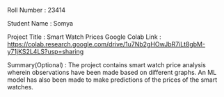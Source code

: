 Roll Number       :   23414

Student Name      :   Somya

Project Title     :   Smart Watch Prices
Google Colab Link :   https://colab.research.google.com/drive/1u7Nb2gHOwJbR7iLt8gbM-y71jKS2L4LS?usp=sharing

Summary(Optional) :   The project contains smart watch price analysis wherein observations have been made based on different graphs. An ML model has also been made to make predictions of the prices of the smart watches.
